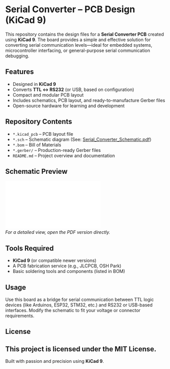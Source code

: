 # Serial Converter – PCB Design (KiCad 9)

This repository contains the design files for a **Serial Converter PCB** created using **KiCad 9**. The board provides a simple and effective solution for converting serial communication levels—ideal for embedded systems, microcontroller interfacing, or general-purpose serial communication debugging.

## Features

- Designed in **KiCad 9**
- Converts **TTL ↔ RS232** (or USB, based on configuration)
- Compact and modular PCB layout
- Includes schematics, PCB layout, and ready-to-manufacture Gerber files
- Open-source hardware for learning and development

## Repository Contents

- `*.kicad_pcb` – PCB layout file
- `*.sch` – Schematic diagram (See: [Serial_Converter_Schematic.pdf](./Serial_Converter_Schematic.pdf))
- `*.bom` – Bill of Materials
- `*.gerber/` – Production-ready Gerber files
- `README.md` – Project overview and documentation

## Schematic Preview

![Schematic Thumbnail](./Serial_Converter_Schematic.pdf)  
*For a detailed view, open the PDF version directly.*

## Tools Required

- **KiCad 9** (or compatible newer versions)
- A PCB fabrication service (e.g., JLCPCB, OSH Park)
- Basic soldering tools and components (listed in BOM)

## Usage

Use this board as a bridge for serial communication between TTL logic devices (like Arduinos, ESP32, STM32, etc.) and RS232 or USB-based interfaces. Modify the schematic to fit your voltage or connector requirements.

## License

This project is licensed under the **MIT License**.
---

Built with passion and precision using **KiCad 9**.

